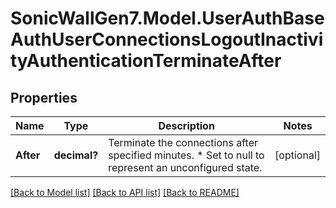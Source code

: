 # SonicWallGen7.Model.UserAuthBaseAuthUserConnectionsLogoutInactivityAuthenticationTerminateAfter

## Properties

Name | Type | Description | Notes
------------ | ------------- | ------------- | -------------
**After** | **decimal?** | Terminate the connections after specified minutes. * Set to null to represent an unconfigured state. | [optional] 

[[Back to Model list]](../README.md#documentation-for-models) [[Back to API list]](../README.md#documentation-for-api-endpoints) [[Back to README]](../README.md)

